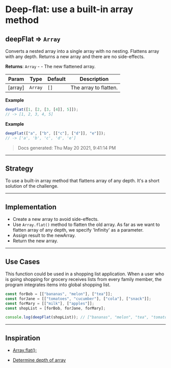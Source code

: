 # Deep-flat: use a built-in array method

<!-- BEGIN DOCS -->

<a name="deepFlat"></a>

## deepFlat ⇒ <code>Array</code>

Converts a nested array into a single array with no nesting.
Flattens array with any depth.
Returns a new array and there are no side-effects.

**Returns**: <code>Array</code> - - The new flattened array.

| Param   | Type               | Default         | Description           |
| ------- | ------------------ | --------------- | --------------------- |
| [array] | <code>Array</code> | <code>[]</code> | The array to flatten. |

**Example**

```js
deepFlat([1, [2, [3, [4]], 5]]);
// -> [1, 2, 3, 4, 5]
```

**Example**

```js
deepFlat(["a", ["b", [["c"], ["d"]], "e"]]);
// -> ['a', 'b', 'c', 'd', 'e']
```

> Docs generated: Thu May 20 2021, 9:41:14 PM

<!-- END DOCS -->

---

## Strategy

To use a built-in array method that flattens array of any depth. It's a short solution of the challenge.

---

## Implementation

- Create a new array to avoid side-effects.
- Use `Array.flat()` method to flatten the old array. As far as we want to flatten array
  of any depth, we specify 'Infinity' as a parameter.
- Assign result to the newArray.
- Return the new array.

---

## Use Cases

This function could be used in a shopping list application. When a user who is going
shopping for grocery receives lists from every family member, the program integrates
items into global shopping list.

```js
const forBob = [["bananas", "melon"], ["tea"]];
const forJane = [["tomatoes", "cucumber"], ["cola"], ["snack"]];
const forMary = [["milk"], ["apples"]];
const shopList = [forBob, forJane, forMary];

console.log(deepFlat(shopList)); // ["bananas", "melon", "tea", "tomatoes", "cucumber", "cola", "snack", "milk", "apples"]
```

---

## Inspiration

- [Array.flat();](https://www.samanthaming.com/tidbits/71-how-to-flatten-array-using-array-flat/)

- [Determine depth of array](https://codegolf.stackexchange.com/questions/71476/determine-the-depth-of-an-array)

<!--
  was there any code, blog post, video, ... that inspired your solution?
  there's nothing wrong with adapting other people's code, just give them credit!
  and say how it inspired your solution.
-->
